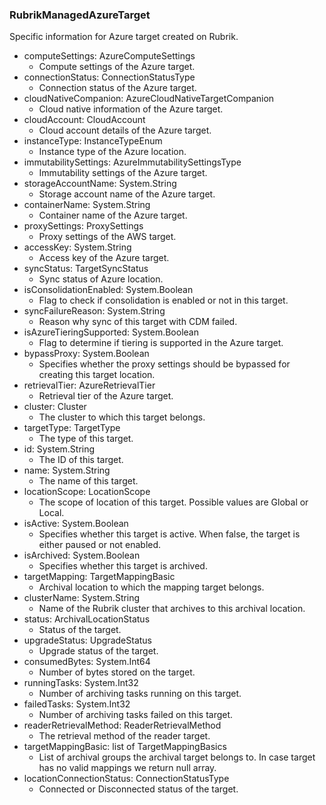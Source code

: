 ### RubrikManagedAzureTarget
Specific information for Azure target created on Rubrik.

- computeSettings: AzureComputeSettings
  - Compute settings of the Azure target.
- connectionStatus: ConnectionStatusType
  - Connection status of the Azure target.
- cloudNativeCompanion: AzureCloudNativeTargetCompanion
  - Cloud native information of the Azure target.
- cloudAccount: CloudAccount
  - Cloud account details of the Azure target.
- instanceType: InstanceTypeEnum
  - Instance type of the Azure location.
- immutabilitySettings: AzureImmutabilitySettingsType
  - Immutability settings of the Azure target.
- storageAccountName: System.String
  - Storage account name of the Azure target.
- containerName: System.String
  - Container name of the Azure target.
- proxySettings: ProxySettings
  - Proxy settings of the AWS target.
- accessKey: System.String
  - Access key of the Azure target.
- syncStatus: TargetSyncStatus
  - Sync status of Azure location.
- isConsolidationEnabled: System.Boolean
  - Flag to check if consolidation is enabled or not in this target.
- syncFailureReason: System.String
  - Reason why sync of this target with CDM failed.
- isAzureTieringSupported: System.Boolean
  - Flag to determine if tiering is supported in the Azure target.
- bypassProxy: System.Boolean
  - Specifies whether the proxy settings should be bypassed for creating this target location.
- retrievalTier: AzureRetrievalTier
  - Retrieval tier of the Azure target.
- cluster: Cluster
  - The cluster to which this target belongs.
- targetType: TargetType
  - The type of this target.
- id: System.String
  - The ID of this target.
- name: System.String
  - The name of this target.
- locationScope: LocationScope
  - The scope of location of this target. Possible values are Global or Local.
- isActive: System.Boolean
  - Specifies whether this target is active. When false, the target is either paused or not enabled.
- isArchived: System.Boolean
  - Specifies whether this target is archived.
- targetMapping: TargetMappingBasic
  - Archival location to which the mapping target belongs.
- clusterName: System.String
  - Name of the Rubrik cluster that archives to this archival location.
- status: ArchivalLocationStatus
  - Status of the target.
- upgradeStatus: UpgradeStatus
  - Upgrade status of the target.
- consumedBytes: System.Int64
  - Number of bytes stored on the target.
- runningTasks: System.Int32
  - Number of archiving tasks running on this target.
- failedTasks: System.Int32
  - Number of archiving tasks failed on this target.
- readerRetrievalMethod: ReaderRetrievalMethod
  - The retrieval method of the reader target.
- targetMappingBasic: list of TargetMappingBasics
  - List of archival groups the archival target belongs to. In case target has no valid mappings we return null array.
- locationConnectionStatus: ConnectionStatusType
  - Connected or Disconnected status of the target.
